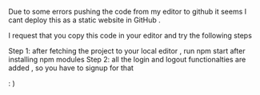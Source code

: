 Due to some errors pushing the code from my editor to github it seems I cant deploy this as a static website in GitHub .

I request that you copy this code in your editor and try the following steps

Step 1: after fetching the project to your local editor , run npm start after installing npm modules
Step 2: all the login and logout functionalties are added , so you have to signup for that


: )
